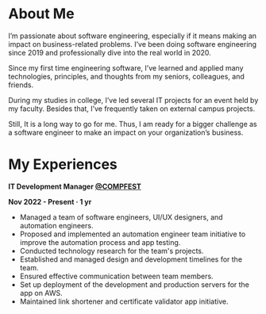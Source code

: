 # About Me

I’m passionate about software engineering, especially if it means making an impact on
business-related problems. I’ve been doing software engineering since 2019 and professionally
dive into the real world in 2020.

Since my first time engineering software, I’ve learned and applied many technologies, principles,
and thoughts from my seniors, colleagues, and friends.

During my studies in college, I’ve led several IT projects for an event held by my faculty. Besides
that, I’ve frequently taken on external campus projects.

Still, It is a long way to go for me. Thus, I am ready for a bigger challenge as a software engineer
to make an impact on your organization’s business.

# My Experiences
**IT Development Manager [@COMPFEST](compfest.id)**

**Nov 2022 - Present · 1 yr**
- Managed a team of software engineers, UI/UX designers, and automation engineers.
- Proposed and implemented an automation engineer team initiative to improve the automation process and app testing.
- Conducted technology research for the team's projects.
- Established and managed design and development timelines for the team.
- Ensured effective communication between team members.
- Set up deployment of the development and production servers for the app on AWS.
- Maintained link shortener and certificate validator app initiative.
